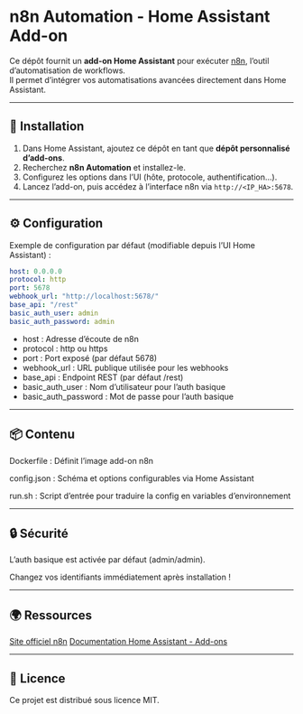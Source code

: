 # n8n Automation - Home Assistant Add-on

Ce dépôt fournit un **add-on Home Assistant** pour exécuter [n8n](https://n8n.io), l’outil d’automatisation de workflows.  
Il permet d’intégrer vos automatisations avancées directement dans Home Assistant.

---

## 🚀 Installation

1. Dans Home Assistant, ajoutez ce dépôt en tant que **dépôt personnalisé d’add-ons**.
2. Recherchez **n8n Automation** et installez-le.
3. Configurez les options dans l’UI (hôte, protocole, authentification…).
4. Lancez l’add-on, puis accédez à l’interface n8n via `http://<IP_HA>:5678`.

---

## ⚙️ Configuration

Exemple de configuration par défaut (modifiable depuis l’UI Home Assistant) :

```yaml
host: 0.0.0.0
protocol: http
port: 5678
webhook_url: "http://localhost:5678/"
base_api: "/rest"
basic_auth_user: admin
basic_auth_password: admin
```

- host : Adresse d’écoute de n8n
- protocol : http ou https
- port : Port exposé (par défaut 5678)
- webhook_url : URL publique utilisée pour les webhooks
- base_api : Endpoint REST (par défaut /rest)
- basic_auth_user : Nom d’utilisateur pour l’auth basique
- basic_auth_password : Mot de passe pour l’auth basique
---

## 📦 Contenu

Dockerfile : Définit l’image add-on n8n

config.json : Schéma et options configurables via Home Assistant

run.sh : Script d’entrée pour traduire la config en variables d’environnement

---
## 🔒 Sécurité

L’auth basique est activée par défaut (admin/admin).

Changez vos identifiants immédiatement après installation !

---
## 🌍 Ressources

[Site officiel n8n](https://n8n.io)
[Documentation Home Assistant - Add-ons](https://www.home-assistant.io/addons/)

---
## 📜 Licence

Ce projet est distribué sous licence MIT.

